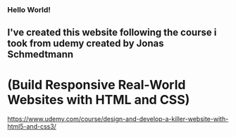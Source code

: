 ### Hello World! 
## I've created this website following the course i took from udemy created by Jonas Schmedtmann
# (Build Responsive Real-World Websites with HTML and CSS)
https://www.udemy.com/course/design-and-develop-a-killer-website-with-html5-and-css3/
